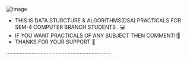 ![image](https://github.com/princethakur931/DSA-PRACTICAL-SEM-4/assets/142495134/a297e1b3-0b35-4ad4-8b48-7d72d0e0d589)

* THIS IS DATA STURCTURE & ALGORITHMS(DSA) PRACTICALS FOR SEM-4 COMPUTER BRANCH STUDENTS . 💻
* IF YOU WANT PRACTICALS OF ANY SUBJECT THEN COMMENT!!💬
* THANKS FOR YOUR SUPPORT 🙏

······································································
